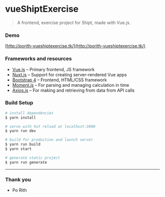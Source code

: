 
# vueShiptExercise

> A frontend, exercise project for Shipt, made with Vue.js. 

### Demo

[http://porith-vueshiptexercise.tk/](http://porith-vueshiptexercise.tk/)

### Frameworks and resources

* [Vue.js](https://vuejs.org/) 
 – Primary frontend, JS framework
* [Nuxt.js](https://nuxtjs.org/)  – Support for creating server-rendered Vue apps
* [Bootstrap 4](https://getbootstrap.com/)  – Frontend, HTML/CSS framework
* [Moment.js](https://momentjs.com/) 
 – For parsing and managing calculation in time
* [Axios.js](https://www.npmjs.com/package/axios) – For making and retrieving from data from API calls

### Build Setup

``` bash
# install dependencies
$ yarn install

# serve with hot reload at localhost:3000
$ yarn run dev

# build for production and launch server
$ yarn run build
$ yarn start

# generate static project
$ yarn run generate
```

----
### Thank you
* Po Rith

